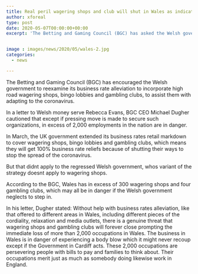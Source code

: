 ```yaml
---
title: Real peril wagering shops and club will shut in Wales as indicated by BGC CEO
author: xforeal 
type: post
date: 2020-05-07T00:00:00+00:00
excerpt: 'The Betting and Gaming Council (BGC) has asked the Welsh government to reconsider its business rate alleviation to incorporate high road wagering shops, bingo corridors and club, to assist them with adapting to the coronavirus '


image : images/news/2020/05/wales-2.jpg
categories:
  - news

---
```

The Betting and Gaming Council (BGC) has encouraged the Welsh government to reexamine its business rate alleviation to incorporate high road wagering shops, bingo lobbies and gambling clubs, to assist them with adapting to the coronavirus. 

In a letter to Welsh money serve Rebecca Evans, BGC CEO Michael Dugher cautioned that except if pressing move is made to secure such organizations, in excess of 2,000 employments in the nation are in danger. 

In March, the UK government extended its business rates retail markdown to cover wagering shops, bingo lobbies and gambling clubs, which means they will get 100&percnt; business rate reliefs because of shutting their ways to stop the spread of the coronavirus. 

But that didnt apply to the regressed Welsh government, whos variant of the strategy doesnt apply to wagering shops. 

According to the BGC, Wales has in excess of 300 wagering shops and four gambling clubs, which may all be in danger if the Welsh government neglects to step in. 

In his letter, Dugher stated: Without help with business rates alleviation, like that offered to different areas in Wales, including different pieces of the cordiality, relaxation and media outlets, there is a genuine threat that wagering shops and gambling clubs will forever close prompting the immediate loss of more than 2,000 occupations in Wales. The business in Wales is in danger of experiencing a body blow which it might never recoup except if the Government in Cardiff acts. These 2,000 occupations are persevering people with bills to pay and families to think about. Their occupations merit just as much as somebody doing likewise work in England.